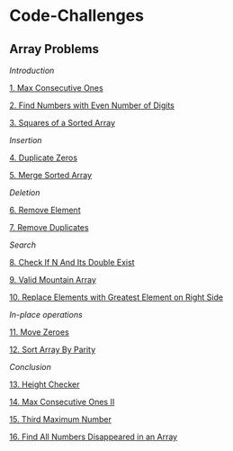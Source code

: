 # Code-Challenges

## Array Problems 
*Introduction*

[1. Max Consecutive Ones](https://github.com/nmpegetis/Code-Challenges/tree/main/01.MaxConsecutiveOnes)

[2. Find Numbers with Even Number of Digits](https://github.com/nmpegetis/Code-Challenges/tree/main/02.FindNumbersWithEvenNumberOfDigits)

[3. Squares of a Sorted Array](https://github.com/nmpegetis/Code-Challenges/tree/main/03.SquaresOfaSortedArray)

*Insertion*

[4. Duplicate Zeros](https://github.com/nmpegetis/Code-Challenges/tree/main/04.DuplicateZeros)

[5. Merge Sorted Array](https://github.com/nmpegetis/Code-Challenges/tree/main/05.MergeSortedArray)

*Deletion*

[6. Remove Element](https://github.com/nmpegetis/Code-Challenges/tree/main/06.RemoveElement)

[7. Remove Duplicates](https://github.com/nmpegetis/Code-Challenges/tree/main/07.RemoveDuplicates)

*Search*

[8. Check If N And Its Double Exist](https://github.com/nmpegetis/Code-Challenges/tree/main/08.CheckIfnAndItsDoubleExistInArray)

[9. Valid Mountain Array](https://github.com/nmpegetis/Code-Challenges/tree/main/09.ValidMountainArray)

[10. Replace Elements with Greatest Element on Right Side](https://github.com/nmpegetis/Code-Challenges/tree/main/10.ReplaceElementsWithGreatestElementOnRightSide)

*In-place operations*

[11. Move Zeroes](https://github.com/nmpegetis/Code-Challenges/tree/main/11.MoveZeroes)

[12. Sort Array By Parity](https://github.com/nmpegetis/Code-Challenges/tree/main/12.SortArrayByParity)

*Conclusion*

[13. Height Checker](https://github.com/nmpegetis/Code-Challenges/tree/main/13.HeightChecker)

[14. Max Consecutive Ones II](https://github.com/nmpegetis/Code-Challenges/tree/main/14.MaxConsecutiveOnesII)

[15. Third Maximum Number](https://github.com/nmpegetis/Code-Challenges/tree/main/15.ThirdMaximumNumber)

[16. Find All Numbers Disappeared in an Array](https://github.com/nmpegetis/Code-Challenges/tree/main/16.FindAllNumbersDisappearedinanArray)